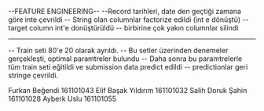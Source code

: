 

--FEATURE ENGINEERING--
--Record tarihleri, date den geçtiği zamana göre inte çevrildi
-- String olan columnlar factorize edildi (int e dönüştü)
-- target column int'e donüştürüldü
-- birbirine çok yakın columnlar silindi
***********
-- Train seti 80'e 20 olarak ayrıldı.
-- Bu setler üzerinden denemeler gerçekleşti, optimal paramtreler bulundu
-- Daha sonra bu paramtrelerle tüm train seti eğitildi ve submission data predict edildi
-- predictionlar geri stringe çevrildi.


Furkan Beğendi 161101043
Elif Başak Yıldırım 161101032
Salih Doruk Şahin 161101028
Ayberk Uslu 161101055
